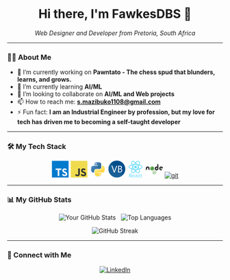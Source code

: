 <!-- <p align="center">
  <img src="[URL_TO_YOUR_BANNER_IMAGE]" alt="My Banner" width="800"/>
</p> -->

<h1 align="center">Hi there, I'm FawkesDBS 👋</h1>
<p align="center">
  <em>Web Designer and Developer from Pretoria, South Africa</em>
</p>

---

### 🙋‍♂️ About Me

- 🔭 I’m currently working on **Pawntato - The chess spud that blunders, learns, and grows.**
- 🌱 I’m currently learning **AI/ML**
- 👯 I’m looking to collaborate on **AI/ML and Web projects**
- 📫 How to reach me: **s.mazibuko1108@gmail.com**
- ⚡ Fun fact: **I am an Industrial Engineer by profession, but my love for tech has driven me to becoming a self-taught developer**

---

### 🛠️ My Tech Stack

<p align="center">
  <a href="https://www.typescriptlang.org/docs" target="_blank" rel="noreferrer"><img src="https://raw.githubusercontent.com/devicons/devicon/master/icons/typescript/typescript-original.svg" alt="typescript" width="40" height="40"/></a>
  <a href="https://developer.mozilla.org/en-US/docs/Web/JavaScript" target="_blank" rel="noreferrer"><img src="https://raw.githubusercontent.com/devicons/devicon/master/icons/javascript/javascript-original.svg" alt="javascript" width="40" height="40"/></a>
  <a href="https://www.python.org" target="_blank" rel="noreferrer"><img src="https://raw.githubusercontent.com/devicons/devicon/master/icons/python/python-original.svg" alt="python" width="40" height="40"/></a>
  <a href="https://www.typescriptlang.org/docs" target="_blank" rel="noreferrer"><img src="https://raw.githubusercontent.com/devicons/devicon/master/icons/visualbasic/visualbasic-original.svg" alt="visualbasic" width="40" height="40"/></a>
  <a href="https://reactjs.org/" target="_blank" rel="noreferrer"><img src="https://raw.githubusercontent.com/devicons/devicon/master/icons/react/react-original-wordmark.svg" alt="react" width="40" height="40"/></a>
  <a href="https://nodejs.org" target="_blank" rel="noreferrer"><img src="https://raw.githubusercontent.com/devicons/devicon/master/icons/nodejs/nodejs-original-wordmark.svg" alt="nodejs" width="40" height="40"/></a>
  <a href="https://git-scm.com/" target="_blank" rel="noreferrer"><img src="https://www.vectorlogo.zone/logos/git-scm/git-scm-icon.svg" alt="git" width="40" height="40"/></a>
  <!--a href="https://www.docker.com/" target="_blank" rel="noreferrer"><img src="https://raw.githubusercontent.com/devicons/devicon/master/icons/docker/docker-original-wordmark.svg" alt="docker" width="40" height="40"/></a-->
</p>

---

### 📊 My GitHub Stats

<p align="center">
  <img src="https://github-readme-stats.vercel.app/api?username=fawkesdbs&show_icons=true&theme=radical" alt="Your GitHub Stats" />
  &nbsp;
  <img src="https://github-readme-stats.vercel.app/api/top-langs/?username=fawkesdbs&layout=compact&theme=radical" alt="Top Languages" />
</p>

<p align="center">
  <img src="https://github-readme-streak-stats.herokuapp.com/?user=fawkesdbs&theme=radical" alt="GitHub Streak" />
</p>

---

### 🔗 Connect with Me

<p align="center">
  <a href="https://www.linkedin.com/in/siphamandla-mazibuko">
    <img src="https://img.shields.io/badge/LinkedIn-0077B5?style=for-the-badge&logo=linkedin&logoColor=white" alt="LinkedIn"/>
  </a>
  <!-- a href="https://twitter.com/[YOUR_TWITTER_USERNAME]">
    <img src="https://img.shields.io/badge/Twitter-1DA1F2?style=for-the-badge&logo=twitter&logoColor=white" alt="Twitter"/>
</a-->
  <!--a href="[YOUR_PORTFOLIO_URL]">
    <img src="https://img.shields.io/badge/Portfolio-255E63?style=for-the-badge&logo=google-chrome&logoColor=white" alt="Portfolio"/>
</a-->
</p>
